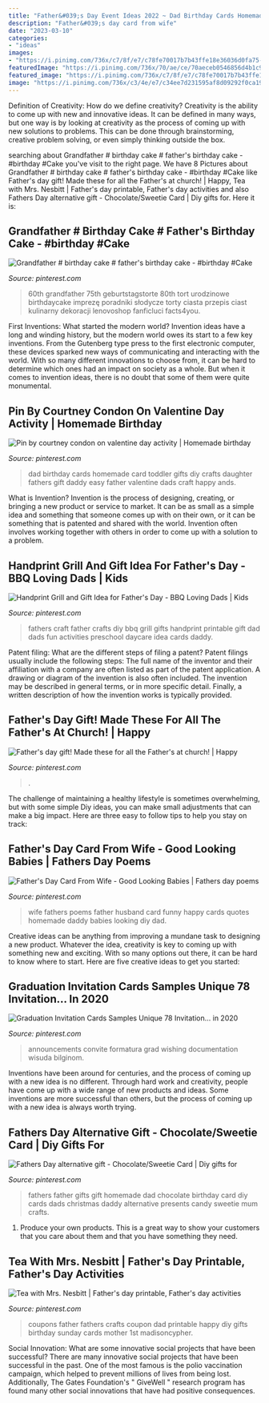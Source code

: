 ```yaml
---
title: "Father&#039;s Day Event Ideas 2022 ~ Dad Birthday Cards Homemade Card Toddler Gifts Diy Crafts Daughter Fathers Gift Daddy Easy Father Valentine Dads Craft Happy Ands"
description: "Father&#039;s day card from wife"
date: "2023-03-10"
categories:
- "ideas"
images:
- "https://i.pinimg.com/736x/c7/8f/e7/c78fe70017b7b43ffe18e36036d0fa75--fathers-day-gift-cards.jpg"
featuredImage: "https://i.pinimg.com/736x/70/ae/ce/70aeceb0546856d4b1c9584f9ac87154--birthday-cards-for-dad-homemade-birthday-cards.jpg"
featured_image: "https://i.pinimg.com/736x/c7/8f/e7/c78fe70017b7b43ffe18e36036d0fa75--fathers-day-gift-cards.jpg"
image: "https://i.pinimg.com/736x/c3/4e/e7/c34ee7d231595af8d09292f0ca19d537.jpg"
---
```



Definition of Creativity: How do we define creativity?
Creativity is the ability to come up with new and innovative ideas. It can be defined in many ways, but one way is by looking at creativity as the process of coming up with new solutions to problems. This can be done through brainstorming, creative problem solving, or even simply thinking outside the box.

	

		
searching about Grandfather # birthday cake # father&#039;s birthday cake - #birthday #Cake you've visit to the right page. We have 8 Pictures about Grandfather # birthday cake # father&#039;s birthday cake - #birthday #Cake like Father&#039;s day gift! Made these for all the Father&#039;s at church! | Happy, Tea with Mrs. Nesbitt | Father&#039;s day printable, Father&#039;s day activities and also Fathers Day alternative gift - Chocolate/Sweetie Card | Diy gifts for. Here it is:
		
    
## Grandfather # Birthday Cake # Father&#039;s Birthday Cake - #birthday #Cake

<img loading=lazy src="https://i.pinimg.com/736x/44/bf/ea/44bfea90f6386f74f029a980649cc8c0.jpg" onerror="this.onerror=null;this.src='https://tse4.mm.bing.net/th?id=OIP.WSi_uPlwlgTetC0EbVSMyQHaNK&amp;pid=15.1';" alt="Grandfather # birthday cake # father&#039;s birthday cake - #birthday #Cake">

_Source: pinterest.com_

>60th grandfather 75th geburtstagstorte 80th tort urodzinowe birthdaycake imprezę poradniki słodycze torty ciasta przepis ciast kulinarny dekoracji lenovoshop fanficluci facts4you. 

	

First Inventions: What started the modern world?
Invention ideas have a long and winding history, but the modern world owes its start to a few key inventions. From the Gutenberg type press to the first electronic computer, these devices sparked new ways of communicating and interacting with the world. With so many different innovations to choose from, it can be hard to determine which ones had an impact on society as a whole. But when it comes to invention ideas, there is no doubt that some of them were quite monumental.

    
## Pin By Courtney Condon On Valentine Day Activity | Homemade Birthday

<img loading=lazy src="https://i.pinimg.com/736x/70/ae/ce/70aeceb0546856d4b1c9584f9ac87154--birthday-cards-for-dad-homemade-birthday-cards.jpg" onerror="this.onerror=null;this.src='https://tse1.mm.bing.net/th?id=OIP.pfTy9ozt9m6riRO8PqBJFQHaJ6&amp;pid=15.1';" alt="Pin by courtney condon on valentine day activity | Homemade birthday">

_Source: pinterest.com_

>dad birthday cards homemade card toddler gifts diy crafts daughter fathers gift daddy easy father valentine dads craft happy ands. 

	

What is Invention?
Invention is the process of designing, creating, or bringing a new product or service to market. It can be as small as a simple idea and something that someone comes up with on their own, or it can be something that is patented and shared with the world. Invention often involves working together with others in order to come up with a solution to a problem.

    
## Handprint Grill And Gift Idea For Father&#039;s Day - BBQ Loving Dads | Kids

<img loading=lazy src="https://i.pinimg.com/736x/92/f3/44/92f344efe85e5541ab8d813842d0f6c4.jpg" onerror="this.onerror=null;this.src='https://tse1.mm.bing.net/th?id=OIP.tyiA-V66gkyzXWy5288Y5wHaKc&amp;pid=15.1';" alt="Handprint Grill and Gift Idea for Father&#039;s Day - BBQ Loving Dads | Kids">

_Source: pinterest.com_

>fathers craft father crafts diy bbq grill gifts handprint printable gift dad dads fun activities preschool daycare idea cards daddy. 

	

Patent filing: What are the different steps of filing a patent?
Patent filings usually include the following steps: 
The full name of the inventor and their affiliation with a company are often listed as part of the patent application. A drawing or diagram of the invention is also often included. The invention may be described in general terms, or in more specific detail. Finally, a written description of how the invention works is typically provided.

    
## Father&#039;s Day Gift! Made These For All The Father&#039;s At Church! | Happy

<img loading=lazy src="https://i.pinimg.com/1200x/fd/a4/29/fda4292747af13fcb8458d505b7591eb.jpg" onerror="this.onerror=null;this.src='https://tse4.mm.bing.net/th?id=OIP.PVFSs42UExlecJZlUr8SfQHaNK&amp;pid=15.1';" alt="Father&#039;s day gift! Made these for all the Father&#039;s at church! | Happy">

_Source: pinterest.com_

>. 

	

The challenge of maintaining a healthy lifestyle is sometimes overwhelming, but with some simple Diy ideas, you can make small adjustments that can make a big impact. Here are three easy to follow tips to help you stay on track:

    
## Father&#039;s Day Card From Wife - Good Looking Babies | Fathers Day Poems

<img loading=lazy src="https://i.pinimg.com/736x/70/dd/1a/70dd1ab6d36a734c8d63ffbc0ac4250d.jpg" onerror="this.onerror=null;this.src='https://tse4.mm.bing.net/th?id=OIP.6t8PxQMWXpWI0KLH9nZxYQHaLH&amp;pid=15.1';" alt="Father&#039;s Day Card From Wife - Good Looking Babies | Fathers day poems">

_Source: pinterest.com_

>wife fathers poems father husband card funny happy cards quotes homemade daddy babies looking diy dad. 

	

Creative ideas can be anything from improving a mundane task to designing a new product. Whatever the idea, creativity is key to coming up with something new and exciting. With so many options out there, it can be hard to know where to start. Here are five creative ideas to get you started:

    
## Graduation Invitation Cards Samples Unique 78 Invitation… In 2020

<img loading=lazy src="https://i.pinimg.com/736x/c3/4e/e7/c34ee7d231595af8d09292f0ca19d537.jpg" onerror="this.onerror=null;this.src='https://tse2.mm.bing.net/th?id=OIP.CSu65efnS12aIXHxKrYP7wHaI-&amp;pid=15.1';" alt="Graduation Invitation Cards Samples Unique 78 Invitation… in 2020">

_Source: pinterest.com_

>announcements convite formatura grad wishing documentation wisuda bilginom. 

	

Inventions have been around for centuries, and the process of coming up with a new idea is no different. Through hard work and creativity, people have come up with a wide range of new products and ideas. Some inventions are more successful than others, but the process of coming up with a new idea is always worth trying.

    
## Fathers Day Alternative Gift - Chocolate/Sweetie Card | Diy Gifts For

<img loading=lazy src="https://i.pinimg.com/736x/c7/8f/e7/c78fe70017b7b43ffe18e36036d0fa75--fathers-day-gift-cards.jpg" onerror="this.onerror=null;this.src='https://tse4.mm.bing.net/th?id=OIP.Fzg_48kgOqf-eIjJv7-HRQHaJ3&amp;pid=15.1';" alt="Fathers Day alternative gift - Chocolate/Sweetie Card | Diy gifts for">

_Source: pinterest.com_

>fathers father gifts gift homemade dad chocolate birthday card diy cards dads christmas daddy alternative presents candy sweetie mum crafts. 

	

1. Produce your own products. This is a great way to show your customers that you care about them and that you have something they need.

    
## Tea With Mrs. Nesbitt | Father&#039;s Day Printable, Father&#039;s Day Activities

<img loading=lazy src="https://i.pinimg.com/736x/20/31/6d/20316df1bba495742bcad02a0606c872--fathers-day-coupons-from-kids-fathers-day-crafts.jpg" onerror="this.onerror=null;this.src='https://tse2.mm.bing.net/th?id=OIP.vFlqcwRi6WKg_KeAi2vOQwDgEs&amp;pid=15.1';" alt="Tea with Mrs. Nesbitt | Father&#039;s day printable, Father&#039;s day activities">

_Source: pinterest.com_

>coupons father fathers crafts coupon dad printable happy diy gifts birthday sunday cards mother 1st madisoncypher. 

	

Social Innovation: What are some innovative social projects that have been successful?
There are many innovative social projects that have been successful in the past. One of the most famous is the polio vaccination campaign, which helped to prevent millions of lives from being lost. Additionally, The Gates Foundation's " GiveWell " research program has found many other social innovations that have had positive consequences.

